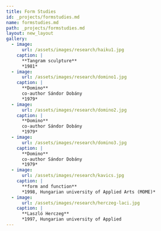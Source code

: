 ```yaml
---
title: Form Studies
id: _projects/formstudies.md
name: formstudies.md
path: _projects/formstudies.md
layout: new_layout
gallery:
  - image:
      url: /assets/images/research/haiku1.jpg
    caption: |
      **Tangram sculpture**
      *1981*
  - image:
      url: /assets/images/research/domino1.jpg
    caption: |
      **Domino**
      co-author Sándor Dobány
      *1979*
  - image:
      url: /assets/images/research/domino2.jpg
    caption: |
      **Domino**
      co-author Sándor Dobány
      *1979*
  - image:
      url: /assets/images/research/domino3.jpg
    caption: |
      **Domino**
      co-author Sándor Dobány
      *1979*
  - image:
      url: /assets/images/research/kavics.jpg
    caption: |
      **form and function**
      *1998, Hungarian university of Applied Arts (MOME)*
  - image:
      url: /assets/images/research/herczeg-laci.jpg
    caption: |
      **Laszló Herczeg**
      *1997, Hungarian university of Applied
---
```



